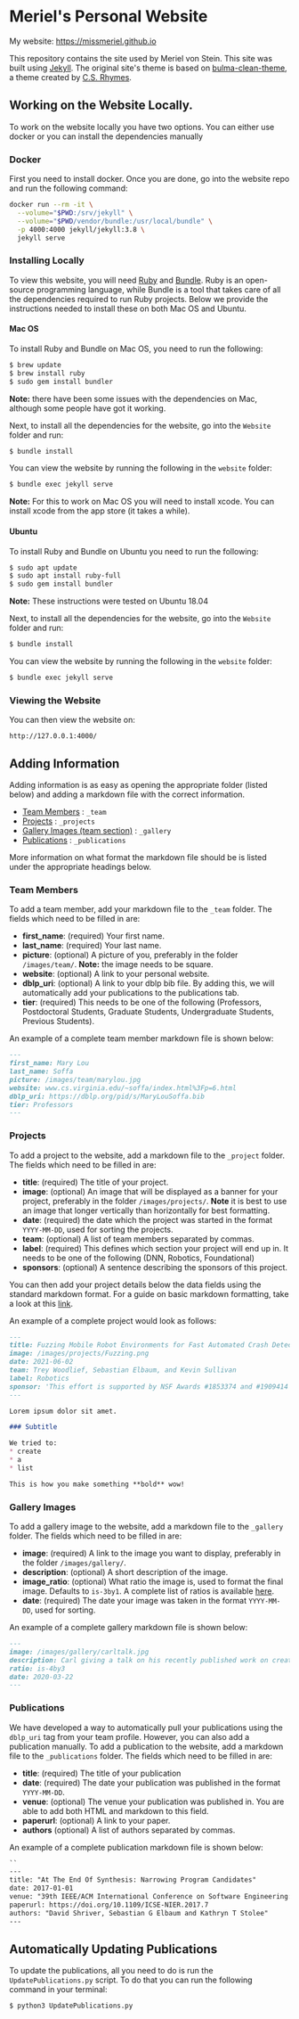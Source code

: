 # Meriel's Personal Website

My website: https://missmeriel.github.io

This repository contains the site used by Meriel von Stein. This site was built using [Jekyll](https://jekyllrb.com). The original site's theme is based on [bulma-clean-theme](https://github.com/chrisrhymes/bulma-clean-theme), a theme created by [C.S. Rhymes](https://dev.to/chrisrhymes). 

## Working on the Website Locally.

To work on the website locally you have two options. You can either use docker or you can install the dependencies manually

### Docker

First you need to install docker. Once you are done, go into the website repo and run the following command:
```bash
docker run --rm -it \
  --volume="$PWD:/srv/jekyll" \
  --volume="$PWD/vendor/bundle:/usr/local/bundle" \
  -p 4000:4000 jekyll/jekyll:3.8 \
  jekyll serve
```

### Installing Locally

To view this website, you will need [Ruby](https://www.ruby-lang.org/en/) and [Bundle](https://bundler.io). Ruby is an open-source programming language, while Bundle is a tool that takes care of all the dependencies required to run Ruby projects. Below we provide the instructions needed to install these on both Mac OS and Ubuntu.

#### Mac OS

To install Ruby and Bundle on Mac OS, you need to run the following:

```bash
$ brew update
$ brew install ruby
$ sudo gem install bundler
```

**Note:** there have been some issues with the dependencies on Mac, although some people have got it working.

Next, to install all the dependencies for the website, go into the `Website` folder and run:

```bash
$ bundle install
```

You can view the website by running the following in the `website` folder:
```bash
$ bundle exec jekyll serve
```

**Note:** For this to work on Mac OS you will need to install xcode. You can install xcode from the app store (it takes a while).

#### Ubuntu

To install Ruby and Bundle on Ubuntu you need to run the following:

```bash
$ sudo apt update
$ sudo apt install ruby-full
$ sudo gem install bundler
```

**Note:** These instructions were tested on Ubuntu 18.04

Next, to install all the dependencies for the website, go into the `Website` folder and run:

```bash
$ bundle install
```

You can view the website by running the following in the `website` folder:
```bash
$ bundle exec jekyll serve
```

### Viewing the Website

You can then view the website on:
```
http://127.0.0.1:4000/
```

## Adding Information

Adding information is as easy as opening the appropriate folder (listed below) and adding a markdown file with the correct information. 

* [Team Members](./_team) :  `_team`
* [Projects](./_projects) :  `_projects`
* [Gallery Images (team section)](./_gallery) :  `_gallery`
* [Publications](./_publications) :  `_publications`

More information on what format the markdown file should be is listed under the appropriate headings below.

### Team Members

To add a team member, add your markdown file to the `_team` folder. The fields which need to be filled in are:

* **first_name**: (required) Your first name.
* **last_name**: (required) Your last name.
* **picture**: (optional) A picture of you, preferably in the folder `/images/team/`. **Note:** the image needs to be square.
* **website**: (optional) A link to your personal website.
* **dblp_uri**: (optional) A link to your dblp bib file. By adding this, we will automatically add your publications to the publications tab.
* **tier**: (required) This needs to be one of the following (Professors, Postdoctoral Students, Graduate Students, Undergraduate Students, Previous Students).

An example of a complete team member markdown file is shown below:

```markdown
---
first_name: Mary Lou
last_name: Soffa
picture: /images/team/marylou.jpg
website: www.cs.virginia.edu/~soffa/index.html%3Fp=6.html
dblp_uri: https://dblp.org/pid/s/MaryLouSoffa.bib
tier: Professors
---
```

### Projects

To add a project to the website, add a markdown file to the `_project` folder. The fields which need to be filled in are:

* **title**: (required) The title of your project.
* **image**: (optional) An image that will be displayed as a banner for your project, preferably in the folder `/images/projects/`. **Note** it is best to use an image that longer vertically than horizontally for best formatting.
* **date**: (required) the date which the project was started in the format `YYYY-MM-DD`, used for sorting the projects.
* **team**: (optional) A list of team members separated by commas.
* **label**: (required) This defines which section your project will end up in. It needs to be one of the following (DNN, Robotics, Foundational)
* **sponsors**: (optional) A sentence describing the sponsors of this project.

You can then add your project details below the data fields using the standard markdown format. For a guide on basic markdown formatting, take a look at this [link](https://www.markdownguide.org/cheat-sheet).

An example of a complete project would look as follows:

```markdown
---
title: Fuzzing Mobile Robot Environments for Fast Automated Crash Detection
image: /images/projects/Fuzzing.png
date: 2021-06-02
team: Trey Woodlief, Sebastian Elbaum, and Kevin Sullivan
label: Robotics
sponsor: 'This effort is supported by NSF Awards #1853374 and #1909414'
---

Lorem ipsum dolor sit amet.

### Subtitle

We tried to:
* create
* a
* list

This is how you make something **bold** wow!
```

### Gallery Images

To add a gallery image to the website, add a markdown file to the `_gallery` folder. The fields which need to be filled in are:

* **image**: (required) A link to the image you want to display, preferably in the folder `/images/gallery/`. 
* **description**: (optional) A short description of the image.
* **image_ratio**: (optional) What ratio the image is, used to format the final image. Defaults to `is-3by1`. A complete list of ratios is available [here](https://bulma.io/documentation/elements/image/).
* **date**: (required) The date your image was taken in the format `YYYY-MM-DD`, used for sorting.

An example of a complete gallery markdown file is shown below:

```markdown
---
image: /images/gallery/carltalk.jpg
description: Carl giving a talk on his recently published work on creating stressful trajectories for robots.
ratio: is-4by3
date: 2020-03-22
---
```

### Publications

We have developed a way to automatically pull your publications using the `dblp_uri` tag from your team profile. However, you can also add a publication manually. To add a publication to the website, add a markdown file to the `_publications` folder. The fields which need to be filled in are:

* **title**: (required) The title of your publication
* **date**: (required) The date your publication was published in the format `YYYY-MM-DD`.
* **venue**: (optional) The venue your publication was published in. You are able to add both HTML and markdown to this field. 
* **paperurl**: (optional) A link to your paper.
* **authors** (optional) A list of authors separated by commas.

An example of a complete publication markdown file is shown below:

```markdown
``
---
title: "At The End Of Synthesis: Narrowing Program Candidates"
date: 2017-01-01
venue: "39th IEEE/ACM International Conference on Software Engineering: New Ideas and Emerging Technologies Results Track, ICSE-NIER 2017, Buenos Aires, Argentina, May 20-28, 2017"
paperurl: https://doi.org/10.1109/ICSE-NIER.2017.7
authors: "David Shriver, Sebastian G Elbaum and Kathryn T Stolee"
---
```

## Automatically Updating Publications

To update the publications, all you need to do is run the `UpdatePublications.py` script. To do that you can run the following command in your terminal:
```bash
$ python3 UpdatePublications.py
```